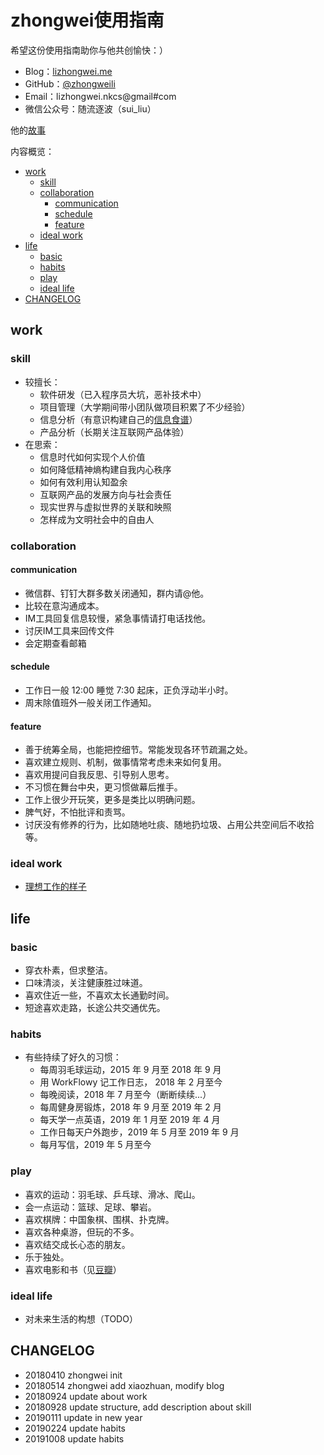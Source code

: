 # zhongwei使用指南

希望这份使用指南助你与他共创愉快：）

- Blog：[lizhongwei.me](http://lizhongwei.me)
- GitHub：[@zhongweili](https://github.com/zhongweili/)
- Email：lizhongwei.nkcs@gmail#com
- 微信公众号：随流逐波（sui_liu）

他的[故事](http://lizhongwei.me/xiao-zhuan/)

内容概览：

<!-- START doctoc generated TOC please keep comment here to allow auto update -->
<!-- DON'T EDIT THIS SECTION, INSTEAD RE-RUN doctoc TO UPDATE -->

  - [work](#work)
    - [skill](#skill)
    - [collaboration](#collaboration)
      - [communication](#communication)
      - [schedule](#schedule)
      - [feature](#feature)
    - [ideal work](#ideal-work)
  - [life](#life) 
    - [basic](#basic)
    - [habits](#habits)
    - [play](#play)
    - [ideal life](#ideal-life)
  - [CHANGELOG](#changelog)

<!-- END doctoc generated TOC please keep comment here to allow auto update -->

## work

### skill

- 较擅长：
  - 软件研发（已入程序员大坑，恶补技术中）
  - 项目管理（大学期间带小团队做项目积累了不少经验）
  - 信息分析（有意识构建自己的[信息食谱](https://github.com/zhongweili/Survive/blob/master/info_diet.md)）
  - 产品分析（长期关注互联网产品体验）
- 在思索：
  - 信息时代如何实现个人价值
  - 如何降低精神熵构建自我内心秩序
  - 如何有效利用认知盈余
  - 互联网产品的发展方向与社会责任
  - 现实世界与虚拟世界的关联和映照
  - 怎样成为文明社会中的自由人
  
### collaboration

#### communication

- 微信群、钉钉大群多数关闭通知，群内请@他。
- 比较在意沟通成本。
- IM工具回复信息较慢，紧急事情请打电话找他。
- 讨厌IM工具来回传文件
- 会定期查看邮箱

#### schedule

- 工作日一般 12:00 睡觉 7:30 起床，正负浮动半小时。
- 周末除值班外一般关闭工作通知。

#### feature

- 善于统筹全局，也能把控细节。常能发现各环节疏漏之处。
- 喜欢建立规则、机制，做事情常考虑未来如何复用。
- 喜欢用提问自我反思、引导别人思考。
- 不习惯在舞台中央，更习惯做幕后推手。
- 工作上很少开玩笑，更多是类比以明确问题。
- 脾气好，不怕批评和责骂。
- 讨厌没有修养的行为，比如随地吐痰、随地扔垃圾、占用公共空间后不收拾等。

### ideal work

- [理想工作的样子](https://github.com/zhongweili/worksmarter/blob/master/CONTENT/HbIdealWork.md)


## life

### basic

- 穿衣朴素，但求整洁。
- 口味清淡，关注健康胜过味道。
- 喜欢住近一些，不喜欢太长通勤时间。
- 短途喜欢走路，长途公共交通优先。

### habits

- 有些持续了好久的习惯：
  - 每周羽毛球运动，2015 年 9 月至 2018 年 9 月
  - 用 WorkFlowy 记工作日志， 2018 年 2 月至今
  - 每晚阅读，2018 年 7 月至今（断断续续...）
  - 每周健身房锻炼，2018 年 9 月至 2019 年 2 月
  - 每天学一点英语，2019 年 1 月至 2019 年 4 月
  - 工作日每天户外跑步，2019 年 5 月至 2019 年 9 月
  - 每月写信，2019 年 5 月至今

### play

- 喜欢的运动：羽毛球、乒乓球、滑冰、爬山。
- 会一点运动：篮球、足球、攀岩。
- 喜欢棋牌：中国象棋、围棋、扑克牌。
- 喜欢各种桌游，但玩的不多。
- 喜欢结交成长心态的朋友。
- 乐于独处。
- 喜欢电影和书（见[豆瓣](https://www.douban.com/people/65970577/)）

### ideal life

- 对未来生活的构想（TODO）

## CHANGELOG

- 20180410 zhongwei init
- 20180514 zhongwei add xiaozhuan, modify blog 
- 20180924 update about work
- 20180928 update structure, add description about skill
- 20190111 update in new year
- 20190224 update habits
- 20191008 update habits
